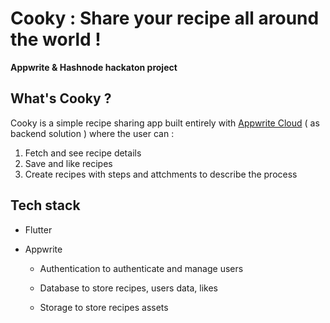 # Cooky : Share your recipe all around the world !

**Appwrite & Hashnode hackaton project**

## What's Cooky ?

Cooky is a simple recipe sharing app built entirely with [Appwrite Cloud](https://cloud.appwrite.io) ( as backend solution ) where the user can : 

1. Fetch and see recipe details
2. Save and like recipes
3. Create recipes with steps and attchments to describe the process

## Tech stack

- Flutter

- Appwrite

    - Authentication to authenticate and manage users

    - Database to store recipes, users data, likes

    - Storage to store recipes assets
 


